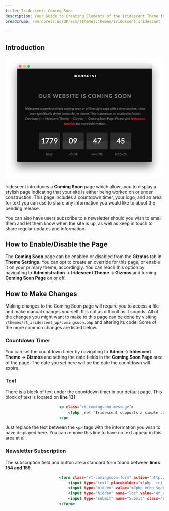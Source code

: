```yaml
---
title: Iridescent: Coming Soon
description: Your Guide to Creating Elements of the Iridescent Theme for WordPress
breadcrumb: /wordpress:WordPress/!themes:Themes/iridescent:Iridescent

---
```


Introduction
-----

![Coming Soon](assets/comingsoon.jpg)

Iridescent introduces a **Coming Soon** page which allows you to display a stylish page indicating that your site is either being worked on or under construction. This page includes a countdown timer, your logo, and an area for text you can use to share any information you would like to about the pending release.

You can also have users subscribe to a newsletter should you wish to email them and let them know when the site is up, as well as keep in touch to share regular updates and information.

How to Enable/Disable the Page
-----

The **Coming Soon** page can be enabled or disabled from the **Gizmos** tab in **Theme Settings**. You can opt to create an override for this page, or enable it on your primary theme, accordingly. You can reach this option by navigating to **Administration -> Iridescent Theme -> Gizmos** and turning **Coming Soon Page** on or off.

How to Make Changes
-----

Making changes to the Coming Soon page will require you to access a file and make manual changes yourself. It is not as difficult as it sounds. All of the changes you might want to make to this page can be done by visiting `/themes/rt_iridescent_wp/comingsoon.php` and altering its code. Some of the more common changes are listed below.

### Countdown Timer

You can set the countdown timer by navigating to **Admin -> Iridescent Theme -> Gizmos** and setting the date fields in the **Coming Soon Page** area of the page. The date you set here will be the date the countdown will expire.

### Text

There is a block of text under the countdown timer in our default page. This block of text is located on **line 131**:

~~~ .html
                        <p class="rt-comingsoon-message">
                            <?php _re( 'Iridescent supports a simple coming soon or offline style page with a time counter. It has been specifically styled to match the theme. This feature can be enabled in Admin Dashboard &rarr; Iridescent Theme &rarr; Gizmos &rarr; Coming Soon Page. Please visit <a href="http://www.rockettheme.com/">Iridescent tutorials</a> for more information.' ); ?>
                        </p>
~~~

Just replace the text between the `<p>` tags with the information you wish to have displayed here. You can remove this line to have no text appear in this area at all.

### Newsletter Subscription

The subscription field and button are a standard form found between **lines 154 and 159**.

~~~ .html
                        <form class="rt-comingsoon-form" action="http://feedburner.google.com/fb/a/mailverify" method="post" target="popupwindow" onsubmit="window.open('http://feedburner.google.com/fb/a/mailverify?uri=<?php echo $gantry->get('feedburner-uri'); ?>', 'popupwindow', 'scrollbars=yes,width=550,height=520');return true">
                            <input type="text" placeholder="<?php _re( 'Email Address' ); ?>" class="inputbox" name="email">
                            <input type="hidden" value="<?php echo $gantry->get('feedburner-uri'); ?>" name="uri"/>
                            <input type="hidden" name="loc" value="en_US"/>
                            <input type="submit" name="Submit" class="button" value="<?php _re( 'Subscribe' ); ?>" />
                        </form>
~~~
